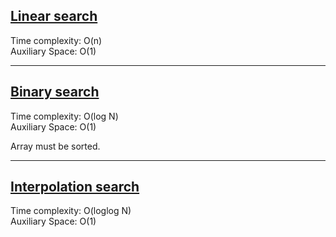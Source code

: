 ## [Linear search](linear_search.c)
Time complexity: O(n)<br>
Auxiliary Space: O(1)<br>

---

## [Binary search](binary_search.c)
Time complexity: O(log N)<br>
Auxiliary Space: O(1)<br>

Array must be sorted.

---

## [Interpolation search](interpolation_search.c)
Time complexity: O(loglog N)<br>
Auxiliary Space: O(1)<br>

